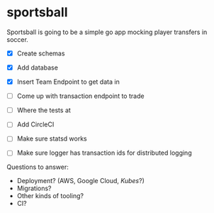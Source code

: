 # sportsball

Sportsball is going to be a simple go app mocking player transfers in soccer.


- [X] Create schemas
- [X] Add database
- [X] Insert Team Endpoint to get data in
- [ ] Come up with transaction endpoint to trade
- [ ] Where the tests at
- [ ] Add CircleCI
- [ ] Make sure statsd works
- [ ] Make sure logger has transaction ids for distributed logging


Questions to answer:
- Deployment? (AWS, Google Cloud, *Kubes*?)
- Migrations?
- Other kinds of tooling?
- CI?
